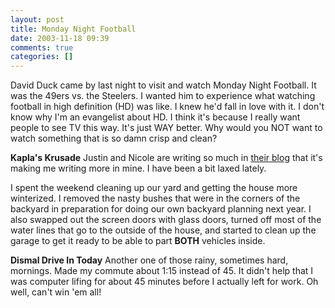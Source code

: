 ```yaml
---
layout: post
title: Monday Night Football
date: 2003-11-18 09:39
comments: true
categories: []
---
```

David Duck came by last night to visit and watch Monday Night Football. It was the 49ers vs. the Steelers. I wanted him to experience what watching football in high definition (HD) was like. I knew he'd fall in love with it. I don't know why I'm an evangelist about HD. I think it's because I really want people to see TV this way. It's just WAY better. Why would you NOT want to watch something that is so damn crisp and clean?

<strong>Kapla's Krusade</strong>
Justin and Nicole are writing so much in <a href="http://kapla.filias.com">their blog</a> that it's making me writing more in mine. I have been a bit laxed lately.

I spent the weekend cleaning up our yard and getting the house more winterized. I removed the nasty bushes that were in the corners of the backyard in preparation for doing our own backyard planning next year. I also swapped out the screen doors with glass doors, turned off most of the water lines that go to the outside of the house, and started to clean up the garage to get it ready to be able to part <strong>BOTH</strong> vehicles inside.

<strong>Dismal Drive In Today</strong>
Another one of those rainy, sometimes hard, mornings. Made my commute about 1:15 instead of 45. It didn't help that I was computer lifing for about 45 minutes before I actually left for work. Oh well, can't win 'em all!
